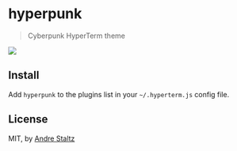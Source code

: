 # hyperpunk

> Cyberpunk HyperTerm theme

![](https://cdn.rawgit.com/staltz/hyperpunk/master/screenshot.png)

## Install

Add `hyperpunk` to the plugins list in your `~/.hyperterm.js` config file.

## License

MIT, by [Andre Staltz](https://staltz.com)
